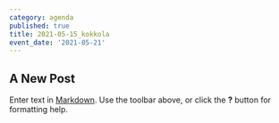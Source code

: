 ```yaml
---
category: agenda
published: true
title: 2021-05-15_kokkola
event_date: '2021-05-21'
---
```

## A New Post

Enter text in [Markdown](http://daringfireball.net/projects/markdown/). Use the toolbar above, or click the **?** button for formatting help.
